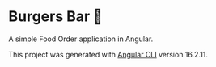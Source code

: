 # Burgers Bar 🍔

A simple Food Order application in Angular. 

This project was generated with [Angular CLI](https://github.com/angular/angular-cli) version 16.2.11.

